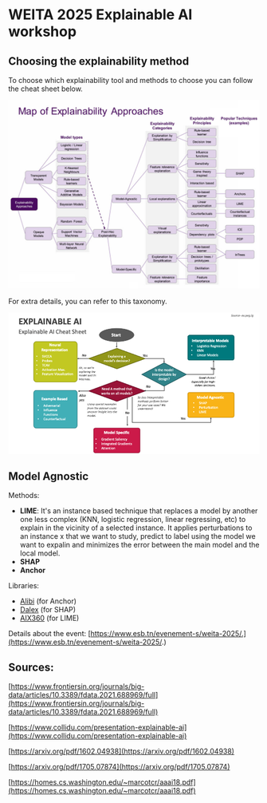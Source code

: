 # WEITA 2025 Explainable AI workshop


## Choosing the explainability method
To choose which explainability tool and methods to choose you can follow the cheat sheet below.

![Taxonomy of the explainability framework](images/fdata-04-688969-g002.jpg)

For extra details, you can refer to this taxonomy.

![Cheat sheet on how to choose the explainability method](images/explainable-ai-slide1.png)

## Model Agnostic

Methods:
- **LIME**: It's an instance based technique that replaces a model by another one less complex (KNN, logistic regression, linear regressing, etc) to explain in the vicinity of a selected instance. It applies perturbations to an instance x that we want to study, predict to label using the model we want to expalin and minimizes the error between the main model and the local model.
- **SHAP**
- **Anchor**

Libraries:
- [Alibi](https://docs.seldon.io/projects/alibi/en/latest/) (for Anchor)
- [Dalex](https://dalex.drwhy.ai/) (for SHAP)
- [AIX360](https://aix360.readthedocs.io/en/latest/) (for LIME)

Details about the event: [https://www.esb.tn/evenement-s/weita-2025/.](https://www.esb.tn/evenement-s/weita-2025/.)

## Sources:
[https://www.frontiersin.org/journals/big-data/articles/10.3389/fdata.2021.688969/full](https://www.frontiersin.org/journals/big-data/articles/10.3389/fdata.2021.688969/full)

[https://www.collidu.com/presentation-explainable-ai](https://www.collidu.com/presentation-explainable-ai)

[https://arxiv.org/pdf/1602.04938](https://arxiv.org/pdf/1602.04938)

[https://arxiv.org/pdf/1705.07874](https://arxiv.org/pdf/1705.07874)

[https://homes.cs.washington.edu/~marcotcr/aaai18.pdf](https://homes.cs.washington.edu/~marcotcr/aaai18.pdf)